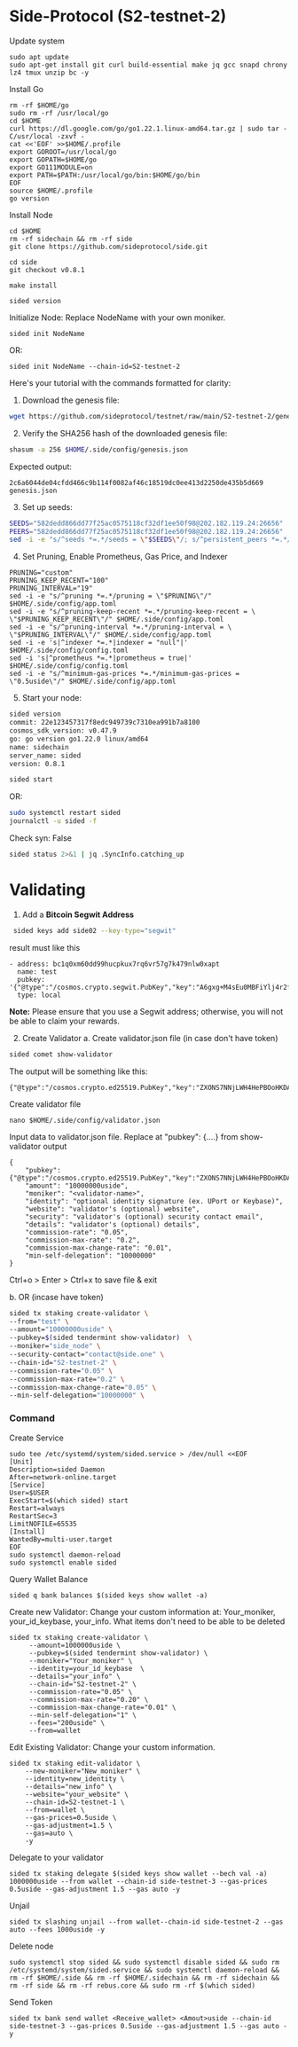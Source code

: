 
# Side-Protocol (S2-testnet-2)

Update system
```
sudo apt update
sudo apt-get install git curl build-essential make jq gcc snapd chrony lz4 tmux unzip bc -y
```
Install Go
```
rm -rf $HOME/go
sudo rm -rf /usr/local/go
cd $HOME
curl https://dl.google.com/go/go1.22.1.linux-amd64.tar.gz | sudo tar -C/usr/local -zxvf -
cat <<'EOF' >>$HOME/.profile
export GOROOT=/usr/local/go
export GOPATH=$HOME/go
export GO111MODULE=on
export PATH=$PATH:/usr/local/go/bin:$HOME/go/bin
EOF
source $HOME/.profile
go version
```
Install Node
```
cd $HOME
rm -rf sidechain && rm -rf side
git clone https://github.com/sideprotocol/side.git
```
```    
cd side
git checkout v0.8.1
```
```    
make install
 ```
```   
sided version
```
Initialize Node: Replace NodeName with your own moniker.
```
sided init NodeName
```
OR:
```
sided init NodeName --chain-id=S2-testnet-2
```
Here's your tutorial with the commands formatted for clarity:

1. Download the genesis file:
```sh
wget https://github.com/sideprotocol/testnet/raw/main/S2-testnet-2/genesis.json -O $HOME/.side/config/genesis.json
```

2. Verify the SHA256 hash of the downloaded genesis file:
```sh
shasum -a 256 $HOME/.side/config/genesis.json
```
Expected output:
```
2c6a6044de04cfdd466c9b114f0082af46c18519dc0ee413d2250de435b5d669  genesis.json
```

3. Set up seeds:
```sh
SEEDS="582dedd866dd77f25ac0575118cf32df1ee50f98@202.182.119.24:26656"
PEERS="582dedd866dd77f25ac0575118cf32df1ee50f98@202.182.119.24:26656"
sed -i -e "s/^seeds *=.*/seeds = \"$SEEDS\"/; s/^persistent_peers *=.*/persistent_peers = \"$PEERS\"/" $HOME/.side/config/config.toml
```
4. Set Pruning, Enable Prometheus, Gas Price, and Indexer
```
PRUNING="custom"
PRUNING_KEEP_RECENT="100"
PRUNING_INTERVAL="19"
sed -i -e "s/^pruning *=.*/pruning = \"$PRUNING\"/" $HOME/.side/config/app.toml
sed -i -e "s/^pruning-keep-recent *=.*/pruning-keep-recent = \
\"$PRUNING_KEEP_RECENT\"/" $HOME/.side/config/app.toml
sed -i -e "s/^pruning-interval *=.*/pruning-interval = \
\"$PRUNING_INTERVAL\"/" $HOME/.side/config/app.toml
sed -i -e 's|^indexer *=.*|indexer = "null"|' $HOME/.side/config/config.toml
sed -i 's|^prometheus *=.*|prometheus = true|' $HOME/.side/config/config.toml
sed -i -e "s/^minimum-gas-prices *=.*/minimum-gas-prices = \"0.5uside\"/" $HOME/.side/config/app.toml
```

5. Start your node:
```sh
sided version
commit: 22e123457317f8edc949739c7310ea991b7a8100
cosmos_sdk_version: v0.47.9
go: go version go1.22.0 linux/amd64
name: sidechain
server_name: sided
version: 0.8.1
```
```sh
sided start
```

OR:
```sh
sudo systemctl restart sided
journalctl -u sided -f
```
Check syn: False
```sh
sided status 2>&1 | jq .SyncInfo.catching_up
```
# Validating

1. Add a **Bitcoin Segwit Address**
```sh
 sided keys add side02 --key-type="segwit"
```
result must like this
```
- address: bc1q0xm60dd99hucpkux7rq6vr57g7k479nlw0xapt
  name: test
  pubkey: '{"@type":"/cosmos.crypto.segwit.PubKey","key":"A6gxg+M4sEu0MBFiYlj4r2fEaz/ueeaNE7ymf8Zx+Tqq"}'
  type: local
```

**Note:**
Please ensure that you use a Segwit address; otherwise, you will not be able to claim your rewards.

2. Create Validator
a. Create validator.json file (in case don't have token)
```sh
sided comet show-validator
```
The output will be something like this:
```
{"@type":"/cosmos.crypto.ed25519.PubKey","key":"ZXONS7NNjLWH4HePBOoHKDAYeLXQO5iUwpCRQSi1poI="}
```
Create validator file
```
nano $HOME/.side/config/validator.json
```
Input data to validator.json file. Replace at "pubkey": {....} from show-validator output
```
{
	"pubkey": {"@type":"/cosmos.crypto.ed25519.PubKey","key":"ZXONS7NNjLWH4HePBOoHKDAYeLXQO5iUwpCRQSi1poI="},
	"amount": "10000000uside",
	"moniker": "<validator-name>",
	"identity": "optional identity signature (ex. UPort or Keybase)",
	"website": "validator's (optional) website",
	"security": "validator's (optional) security contact email",
	"details": "validator's (optional) details",
	"commission-rate": "0.05",
	"commission-max-rate": "0.2",
	"commission-max-change-rate": "0.01",
	"min-self-delegation": "10000000"
}
```
Ctrl+o > Enter > Ctrl+x to save file & exit

b. OR (incase have token)
```sh
sided tx staking create-validator \
--from="test" \
--amount="10000000uside" \
--pubkey=$(sided tendermint show-validator)  \
--moniker="side_node" \
--security-contact="contact@side.one" \
--chain-id="S2-testnet-2" \
--commission-rate="0.05" \
--commission-max-rate="0.2" \
--commission-max-change-rate="0.05" \
--min-self-delegation="10000000" \
```
### Command
Create Service
```
sudo tee /etc/systemd/system/sided.service > /dev/null <<EOF
[Unit]
Description=sided Daemon
After=network-online.target
[Service]
User=$USER
ExecStart=$(which sided) start
Restart=always
RestartSec=3
LimitNOFILE=65535
[Install]
WantedBy=multi-user.target
EOF
sudo systemctl daemon-reload
sudo systemctl enable sided
```

Query Wallet Balance
```
sided q bank balances $(sided keys show wallet -a)
```
 Create new Validator: Change your custom information at: Your_moniker, your_id_keybase, your_info. What items don't need to be able to be deleted
```
sided tx staking create-validator \
     --amount=1000000uside \
     --pubkey=$(sided tendermint show-validator) \
     --moniker="Your_moniker" \
     --identity=your_id_keybase  \
     --details="your_info" \
     --chain-id="S2-testnet-2" \
     --commission-rate="0.05" \
     --commission-max-rate="0.20" \
     --commission-max-change-rate="0.01" \
     --min-self-delegation="1" \
     --fees="200uside" \
     --from=wallet
```
 Edit Existing Validator:  Change your custom information.
```
sided tx staking edit-validator \
    --new-moniker="New_moniker" \
    --identity=new_identity \
    --details="new_info" \
    --website="your_website" \
    --chain-id=S2-testnet-1 \
    --from=wallet \
    --gas-prices=0.5uside \
    --gas-adjustment=1.5 \
    --gas=auto \
    -y
```
Delegate to your validator
```
sided tx staking delegate $(sided keys show wallet --bech val -a) 1000000uside --from wallet --chain-id side-testnet-3 --gas-prices 0.5uside --gas-adjustment 1.5 --gas auto -y
```
Unjail
```
sided tx slashing unjail --from wallet--chain-id side-testnet-2 --gas auto --fees 1000uside -y
```
Delete node
```
sudo systemctl stop sided && sudo systemctl disable sided && sudo rm /etc/systemd/system/sided.service && sudo systemctl daemon-reload && rm -rf $HOME/.side && rm -rf $HOME/.sidechain && rm -rf sidechain && rm -rf side && rm -rf rebus.core && sudo rm -rf $(which sided)
```
Send Token
```
sided tx bank send wallet <Receive_wallet> <Amout>uside --chain-id side-testnet-3 --gas-prices 0.5uside --gas-adjustment 1.5 --gas auto -y
```
                
            
    
    
